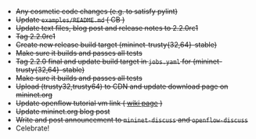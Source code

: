* ~~Any cosmetic code changes (e.g. to satisfy pylint)~~
* ~~Update `examples/README.md` ( CB )~~
* ~~Update text files, blog post and release notes to 2.2.0rc1~~
* ~~Tag 2.2.0rc1~~
* ~~Create new release build target (mininet-trusty{32,64}-stable)~~
* ~~Make sure it builds and passes all tests~~
* ~~Tag 2.2.0 final and update build target in `jobs.yaml` for (mininet-trusty{32,64}-stable)~~
* ~~Make sure it builds and passes all tests~~
* ~~Upload (trusty32,trusty64) to CDN and update download page on mininet.org~~
* ~~Update openflow tutorial vm link ( [wiki page](https://github.com/mininet/openflow-tutorial/wiki/Installing-Required-Software) )~~
* ~~Update mininet.org blog post~~
* ~~Write and post announcement to `mininet-discuss` and `openflow-discuss`~~
* Celebrate!
